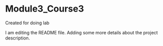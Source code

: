 # Module3_Course3
Created for doing lab

I am editing the README file. Adding some more details about the project description.
